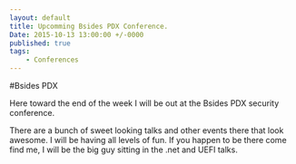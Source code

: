 ```yaml
---
layout: default
title: Upcomming Bsides PDX Conference.
Date: 2015-10-13 13:00:00 +/-0000
published: true
tags: 
    - Conferences
---
```

#Bsides PDX  

Here toward the end of the week I will be out at the Bsides PDX security conference. 

<!--more-->

There are a bunch of sweet looking talks and other events there that look awesome. 
I will be having all levels of fun. If you happen to be there come find me, 
I will be the big guy sitting in the .net and UEFI talks.
